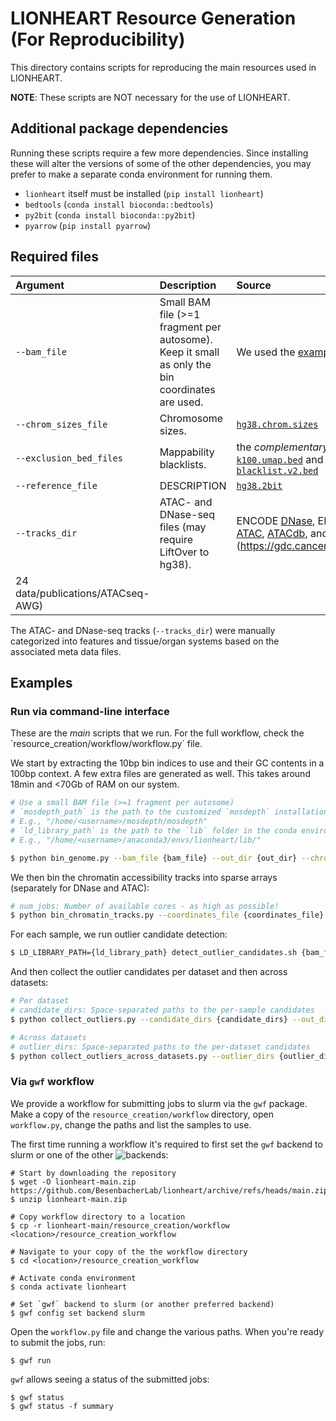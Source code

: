 # LIONHEART Resource Generation (For Reproducibility)

This directory contains scripts for reproducing the main resources used in LIONHEART.

**NOTE**: These scripts are NOT necessary for the use of LIONHEART.

## Additional package dependencies

Running these scripts require a few more dependencies. Since installing these will alter the versions of some of the other dependencies, you may prefer to make a separate conda environment for running them. 

 - `lionheart` itself must be installed (`pip install lionheart`)
 - `bedtools` (`conda install bioconda::bedtools`)
 - `py2bit` (`conda install bioconda::py2bit`)
 - `pyarrow` (`pip install pyarrow`)


## Required files

| Argument                          | Description                                                                                     | Source                                                                                                                                                                                                                                                                                                                                                                                                                                                                                                                                                         |
| :-------------------------------- | :---------------------------------------------------------------------------------------------- | :------------------------------------------------------------------------------------------------------------------------------------------------------------------------------------------------------------------------------------------------------------------------------------------------------------------------------------------------------------------------------------------------------------------------------------------------------------------------------------------------------------------------------------------------------------- |
| `--bam_file`                      | Small BAM file (>=1 fragment per autosome). Keep it small as only the bin coordinates are used. | We used the [example BAM](https://zenodo.org/records/13909979)                                                                                                                                                                                                                                                                                                                                                                                                                                                                                                 |
| `--chrom_sizes_file`              | Chromosome sizes.                                                                               | [`hg38.chrom.sizes`](https://hgdownload.soe.ucsc.edu/goldenpath/hg38/bigZips/hg38.chromsizes)                                                                                                                                                                                                                                                                                                                                                                                                                                                                  |
| `--exclusion_bed_files`           | Mappability blacklists.                                                                         | the *complementary* of [`k100.umap.bed`](https://zenodo.org/records/800645/files/hg38.umap.tar.gz) and [`hg38-blacklist.v2.bed`](https://github.com/Boyle-Lab/Blacklist/raw/refs/heads/master/lists/hg38-blacklist.v2.bed.gz)                                                                                                                                                                                                                                                                                                                                  |
| `--reference_file`                | DESCRIPTION                                                                                     | [`hg38.2bit`](https://hgdownload.soe.ucsc.edu/goldenpath/hg38/bigZips/hg382bit)                                                                                                                                                                                                                                                                                                                                                                                                                                                                                |
| `--tracks_dir`                    | ATAC- and DNase-seq files (may require LiftOver to hg38).                                       | ENCODE [DNase](https://www.encodeproject.org/search/?type=Experiment&control_type!=*&status=released&perturbed=false&assay_title=DNase-seq&replicates.library.biosample.donor.organism.scientific_name=Homo+sapiens&assembly=GRCh38&files.file_type=bed+narrowPeak), ENCODE [ATAC](https://www.encodeproject.org/search/?type=Experiment&assay_title=ATAC-seq&replicates.library.biosample.donor.organism.scientific_name=Homo+sapiens&perturbed=false&assembly=GRCh38), [ATACdb](http://www.licpathway.net/ATACdb/), and [TCGA](https://gdc.cancer.gov/about- |
| 24 data/publications/ATACseq-AWG) |


The ATAC- and DNase-seq tracks (`--tracks_dir`) were manually categorized into features and tissue/organ systems based on the associated meta data files.

## Examples


### Run via command-line interface

These are the *main* scripts that we run. For the full workflow, check the `resource_creation/workflow/workflow.py´ file.

We start by extracting the 10bp bin indices to use and their GC contents in a 100bp context. A few extra files are generated as well. This takes around 18min and <70Gb of RAM on our system.

```bash
# Use a small BAM file (>=1 fragment per autosome)
# `mosdepth_path` is the path to the customized `mosdepth` installation
# E.g., "/home/<username>/mosdepth/mosdepth"
# `ld_library_path` is the path to the `lib` folder in the conda environment
# E.g., "/home/<username>/anaconda3/envs/lionheart/lib/"

$ python bin_genome.py --bam_file {bam_file} --out_dir {out_dir} --chrom_sizes_file {hg38.chrom.sizes} --exclusion_bed_files {k100.umap.exclusion_intervals.bed} {hg38-blacklist.v2.bed} --reference_file {hg38.2bit} --mosdepth_path {mosdepth_path} --ld_library_path {ld_library_path} --bin_size 10 --gc_bin_size 100 --num_gc_bins 100
```

We then bin the chromatin accessibility tracks into sparse arrays (separately for DNase and ATAC):

```bash
# num_jobs: Number of available cores - as high as possible!
$ python bin_chromatin_tracks.py --coordinates_file {coordinates_file} --tracks_dir {[DNase / ATAC]_track_dir} --out_dir {out_dir} --meta_data_file {.../chromatin_tracks.meta_data.[DNase / ATAC].tsv} --chrom_sizes_file {hg38.chrom.sizes} --num_jobs {24}
```

For each sample, we run outlier candidate detection:

```bash
$ LD_LIBRARY_PATH={ld_library_path} detect_outlier_candidates.sh {bam_file} {mosdepth_path} 1e-4 {bin_size} {coordinates_file} {bam_out_dir}
```

And then collect the outlier candidates per dataset and then across datasets:

```bash
# Per dataset
# candidate_dirs: Space-separated paths to the per-sample candidates
$ python collect_outliers.py --candidate_dirs {candidate_dirs} --out_dir {out_dir} --thresholds 1e-4 {1 / 263_051_621} --out_ofs 0.25 0.1 --n_chunks {cores}

# Across datasets
# outlier_dirs: Space-separated paths to the per-dataset candidates
$ python collect_outliers_across_datasets.py --outlier_dirs {outlier_dirs} --out_dir {out_dir} --outlier_method union --zero_method intersection
```


### Via `gwf` workflow

We provide a workflow for submitting jobs to slurm via the `gwf` package. Make a copy of the `resource_creation/workflow` directory, open `workflow.py`, change the paths and list the samples to use.

The first time running a workflow it's required to first set the `gwf` backend to slurm or one of the other ![backends](https://gwf.app/reference/backends/):

```
# Start by downloading the repository
$ wget -O lionheart-main.zip https://github.com/BesenbacherLab/lionheart/archive/refs/heads/main.zip
$ unzip lionheart-main.zip

# Copy workflow directory to a location
$ cp -r lionheart-main/resource_creation/workflow <location>/resource_creation_workflow

# Navigate to your copy of the the workflow directory
$ cd <location>/resource_creation_workflow

# Activate conda environment
$ conda activate lionheart

# Set `gwf` backend to slurm (or another preferred backend)
$ gwf config set backend slurm
```

Open the `workflow.py` file and change the various paths. When you're ready to submit the jobs, run:

```
$ gwf run
```

`gwf` allows seeing a status of the submitted jobs:

```
$ gwf status
$ gwf status -f summary
```
